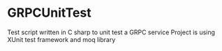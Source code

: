 # GRPCUnitTest

Test script written in C sharp to unit test a GRPC service
Project is using XUnit test framework and moq library 
